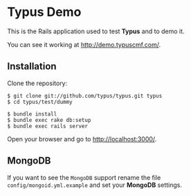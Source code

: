 # Typus Demo

This is the Rails application used to test **Typus** and to demo it.

You can see it working at <http://demo.typuscmf.com/>.

## Installation

Clone the repository:

    $ git clone git://github.com/typus/typus.git typus
    $ cd typus/test/dummy

    $ bundle install
    $ bundle exec rake db:setup
    $ bundle exec rails server

Open your browser and go to <http://localhost:3000/>.

## MongoDB

If you want to see the `MongoDB` support rename the file `config/mongoid.yml.example`
and set your **MongoDB** settings.
